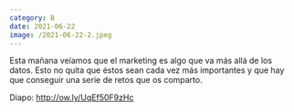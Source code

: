 ```yaml
--- 
category: B 
date: 2021-06-22
image: /2021-06-22-2.jpeg 
--- 
```


Esta mañana veíamos que el marketing es algo que va más allá de los datos. Esto no quita que éstos sean cada vez más importantes y que hay que conseguir una serie de retos que os comparto.

Diapo: http://ow.ly/UqEf50F9zHc